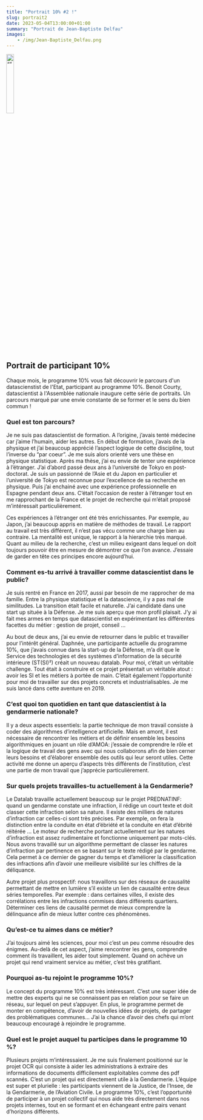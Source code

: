 ```yaml
---
title: "Portrait 10% #2 !"
slug: portrait2
date: 2023-05-04T13:00:00+01:00
summary: "Portrait de Jean-Baptiste Delfau"
images: 
    - /img/Jean-Baptiste_Delfau.png
---
```


<img src="https://storage.gra.cloud.ovh.net/v1/AUTH_0f20d409cb2a4c9786c769e2edec0e06/padnumerique/uploads/4b975905-ba5f-47a3-9d94-6a2ff9d683e5.jpg" alt= “” width="20%" height="20%">

## Portrait de participant 10%

Chaque mois, le programme 10% vous fait découvrir le parcours d'un datascienstist de l'Etat, participant au programme 10%. Benoit Courty, datascientist à l'Assemblée nationale inaugure cette série de portraits. Un parcours marqué par une envie constante de se former et le sens du bien commun !

### **Quel est ton parcours?**
Je ne suis pas datascientist de formation. A l’origine, j’avais tenté médecine car j’aime l’humain, aider les autres. En début de formation, j’avais de la physique et j’ai beaucoup apprécié l’aspect logique de cette discipline, tout l’inverse du “par coeur”. Je me suis alors orienté vers une thèse en physique statistique.
Après ma thèse, j’ai eu envie de tenter une expérience à l’étranger. J’ai d’abord passé deux ans à l’université de Tokyo en post-doctorat. Je suis un passionné de l’Asie et du Japon en particulier et l’université de Tokyo est reconnue pour l’excellence de sa recherche en physique. Puis j’ai enchainé avec une expérience professionnelle en Espagne pendant deux ans. C’était l’occasion de rester à l’étranger tout en me rapprochant de la France et le projet de recherche qui m’était proposé m’intéressait particulièrement.

Ces expériences à l’étranger ont été très enrichissantes. Par exemple, au Japon, j’ai beaucoup appris en matière de méthodes de travail. Le rapport au travail est très différent, il n’est pas vécu comme une charge bien au contraire. La mentalité est unique, le rapport à la hierarchie très marqué. Quant au milieu de la recherche, c’est un milieu exigeant dans lequel on doit toujours pouvoir être en mesure de démontrer ce que l’on avance. J’essaie de garder en tête ces principes encore aujourd’hui.


### **Comment es-tu arrivé à travailler comme datascientist dans le public?**

Je suis rentré en France en 2017, aussi par besoin de me rapprocher de ma famille. Entre la physique statistique et la datascience, il y a pas mal de similitudes. La transition était facile et naturelle. J’ai candidaté dans une start up située à la Défense. Je me suis aperçu que mon profil plaisait. J’y ai fait mes armes en temps que datascientist en expérimentant les différentes facettes du métier : gestion de projet, conseil …

Au bout de deux ans, j’ai eu envie de retourner dans le public et travailler pour l’intérêt général. Daphnée, une participante actuelle du programme 10%, que j’avais connue dans la start-up de la Défense, m’a dit que le Service des technologies et des systèmes d’information de la sécurité intérieure (ST(SI)²) créait un nouveau datalab. Pour moi, c’était un véritable challenge. Tout était à construire et ce projet présentait un véritable atout : avoir les SI et les métiers à portée de main. C’était également l’opportunité pour moi de travailler sur des projets concrets et industrialisables. Je me suis lancé dans cette aventure en 2019.

### **C’est quoi ton quotidien en tant que datascientist à la gendarmerie nationale?**

Il y a deux aspects essentiels: la partie technique de mon travail consiste à coder des algorithmes d’intelligence artificielle. Mais en amont, il est nécessaire de rencontrer les métiers et de définir ensemble les besoins algorithmiques en jouant un rôle d’AMOA: j’essaie de comprendre le rôle et la logique de travail des gens avec qui nous collaborons afin de bien cerner leurs besoins et d’élaborer ensemble des outils qui leur seront utiles. Cette activité me donne un aperçu d’aspects très différents de l’institution, c’est une partie de mon travail que j’apprécie particulièrement.

### **Sur quels projets travailles-tu actuellement à la Gendarmerie?**
Le Datalab travaille actuellement beaucoup sur le projet PREDNATINF: quand un gendarme constate une infraction, il rédige un court texte et doit classer cette infraction selon sa nature. Il existe des milliers de natures d’infraction car celles-ci sont très précises. Par exemple, on fera la distinction entre la conduite en état d’ébriété et la conduite en état d’ébrité réitérée … Le moteur de recherche portant actuellement sur les natures d’infraction est assez rudimentaire et fonctionne uniquement par mots-clés. Nous avons travaillé sur un algorithme permettant de classer les natures d’infraction par pertinence en se basant sur le texte rédigé par le gendarme. Cela permet à ce dernier de gagner du temps et d’améliorer la classification des infractions afin d’avoir une meilleure visibilité sur les chiffres de la déliquance.

Autre projet plus prospectif: nous travaillons sur des réseaux de causalité permettant de mettre en lumière s’il existe un lien de causalité entre deux séries temporelles. Par exemple : dans certaines villes, il existe des corrélations entre les infractions commises dans différents quartiers. Déterminer ces liens de causalité permet de mieux comprendre la délinquance afin de mieux lutter contre ces phénomènes.

### **Qu’est-ce tu aimes dans ce métier?**
J’ai toujours aimé les sciences, pour moi c’est un peu comme résoudre des énigmes. Au-delà de cet aspect, j’aime rencontrer les gens, comprendre comment ils travaillent, les aider tout simplement. Quand on achève un projet qui rend vraiment service au métier, c’est très gratifiant.

### **Pourquoi as-tu rejoint le programme 10%?**
Le concept du programme 10% est très intéressant. C’est une super idée de mettre des experts qui ne se connaissent pas en relation pour se faire un réseau, sur lequel on peut s’appuyer. En plus, le programme permet de monter en compétence, d’avoir de nouvelles idées de projets, de partager des problématiques communes… J’ai la chance d’avoir des chefs qui m’ont beaucoup encouragé à rejoindre le programme.

### **Quel est le projet auquel tu participes dans le programme 10 %?**
Plusieurs projets m’intéressaient. Je me suis finalement positionné sur le projet OCR qui consiste à aider les administrations à extraire des informations de documents difficilement exploitables comme des pdf scannés. C’est un projet qui est directement utile à la Gendarmerie. L’équipe est super et plurielle : les participants viennent de la Justice, de l’Insee, de la Gendarmerie, de l’Aviation Civile.
Le programme 10%, c’est l’opportunité de participer à un projet collectif qui nous aide très directement dans nos projets internes, tout en se formant et en échangeant entre pairs venant d’horizons différents.


